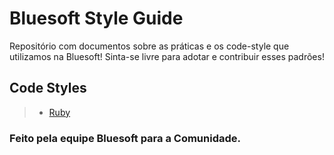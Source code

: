 # Bluesoft Style Guide

Repositório com documentos sobre as práticas e os code-style que utilizamos na Bluesoft!
Sinta-se livre para adotar e contribuir esses padrões!

## Code Styles
> * [Ruby](https://github.com/bluesoft/styleguide/blob/master/ruby/code-style.md)

### Feito pela equipe Bluesoft para a Comunidade.

